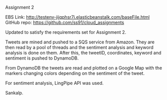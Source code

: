 Assignment 2

EBS Link: http://testenv-jijqphsr7i.elasticbeanstalk.com/baseFile.html
GitHub repo: https://github.com/ss91/cloud_assignments


Updated to satisfy the requirements set for Assignment 2.

Tweets are mined and pushed to a SQS service from Amazon.
They are then read by a pool of threads and the sentiment
analysis and keyword analysis is done on them.
After this, the tweetID, coordinates, keyword and sentiment
is pushed to DynamoDB.

From DynamoDB the tweets are read and plotted on a Google Map
with the markers changing colors depending on the sentiment of the 
tweet.

For sentiment analysis, LingPipe API was used. 

Sankalp.

